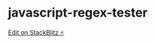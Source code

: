 # javascript-regex-tester

[Edit on StackBlitz ⚡️](https://stackblitz.com/edit/javascript-regex-tester)